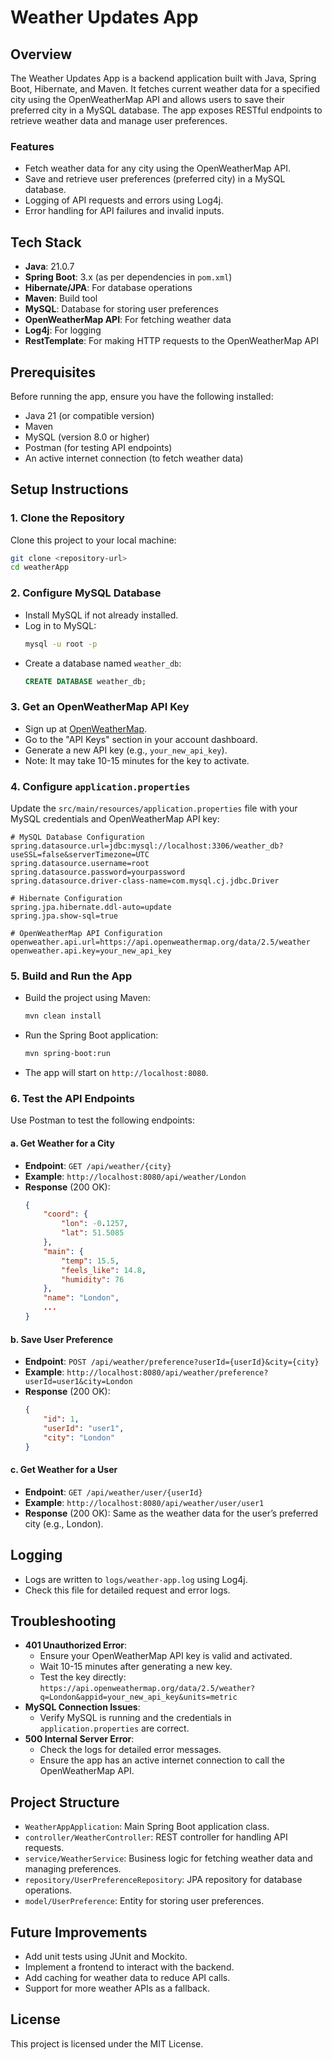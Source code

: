 # Weather Updates App

## Overview
The Weather Updates App is a backend application built with Java, Spring Boot, Hibernate, and Maven. It fetches current weather data for a specified city using the OpenWeatherMap API and allows users to save their preferred city in a MySQL database. The app exposes RESTful endpoints to retrieve weather data and manage user preferences.

### Features
- Fetch weather data for any city using the OpenWeatherMap API.
- Save and retrieve user preferences (preferred city) in a MySQL database.
- Logging of API requests and errors using Log4j.
- Error handling for API failures and invalid inputs.

## Tech Stack
- **Java**: 21.0.7
- **Spring Boot**: 3.x (as per dependencies in `pom.xml`)
- **Hibernate/JPA**: For database operations
- **Maven**: Build tool
- **MySQL**: Database for storing user preferences
- **OpenWeatherMap API**: For fetching weather data
- **Log4j**: For logging
- **RestTemplate**: For making HTTP requests to the OpenWeatherMap API

## Prerequisites
Before running the app, ensure you have the following installed:
- Java 21 (or compatible version)
- Maven
- MySQL (version 8.0 or higher)
- Postman (for testing API endpoints)
- An active internet connection (to fetch weather data)

## Setup Instructions

### 1. Clone the Repository
Clone this project to your local machine:
```bash
git clone <repository-url>
cd weatherApp
```

### 2. Configure MySQL Database
- Install MySQL if not already installed.
- Log in to MySQL:
  ```bash
  mysql -u root -p
  ```
- Create a database named `weather_db`:
  ```sql
  CREATE DATABASE weather_db;
  ```

### 3. Get an OpenWeatherMap API Key
- Sign up at [OpenWeatherMap](https://openweathermap.org/).
- Go to the "API Keys" section in your account dashboard.
- Generate a new API key (e.g., `your_new_api_key`).
- Note: It may take 10-15 minutes for the key to activate.

### 4. Configure `application.properties`
Update the `src/main/resources/application.properties` file with your MySQL credentials and OpenWeatherMap API key:
```
# MySQL Database Configuration
spring.datasource.url=jdbc:mysql://localhost:3306/weather_db?useSSL=false&serverTimezone=UTC
spring.datasource.username=root
spring.datasource.password=yourpassword
spring.datasource.driver-class-name=com.mysql.cj.jdbc.Driver

# Hibernate Configuration
spring.jpa.hibernate.ddl-auto=update
spring.jpa.show-sql=true

# OpenWeatherMap API Configuration
openweather.api.url=https://api.openweathermap.org/data/2.5/weather
openweather.api.key=your_new_api_key
```

### 5. Build and Run the App
- Build the project using Maven:
  ```bash
  mvn clean install
  ```
- Run the Spring Boot application:
  ```bash
  mvn spring-boot:run
  ```
- The app will start on `http://localhost:8080`.

### 6. Test the API Endpoints
Use Postman to test the following endpoints:

#### a. Get Weather for a City
- **Endpoint**: `GET /api/weather/{city}`
- **Example**: `http://localhost:8080/api/weather/London`
- **Response** (200 OK):
  ```json
  {
      "coord": {
          "lon": -0.1257,
          "lat": 51.5085
      },
      "main": {
          "temp": 15.5,
          "feels_like": 14.8,
          "humidity": 76
      },
      "name": "London",
      ...
  }
  ```

#### b. Save User Preference
- **Endpoint**: `POST /api/weather/preference?userId={userId}&city={city}`
- **Example**: `http://localhost:8080/api/weather/preference?userId=user1&city=London`
- **Response** (200 OK):
  ```json
  {
      "id": 1,
      "userId": "user1",
      "city": "London"
  }
  ```

#### c. Get Weather for a User
- **Endpoint**: `GET /api/weather/user/{userId}`
- **Example**: `http://localhost:8080/api/weather/user/user1`
- **Response** (200 OK): Same as the weather data for the user’s preferred city (e.g., London).

## Logging
- Logs are written to `logs/weather-app.log` using Log4j.
- Check this file for detailed request and error logs.

## Troubleshooting
- **401 Unauthorized Error**:
  - Ensure your OpenWeatherMap API key is valid and activated.
  - Wait 10-15 minutes after generating a new key.
  - Test the key directly: `https://api.openweathermap.org/data/2.5/weather?q=London&appid=your_new_api_key&units=metric`
- **MySQL Connection Issues**:
  - Verify MySQL is running and the credentials in `application.properties` are correct.
- **500 Internal Server Error**:
  - Check the logs for detailed error messages.
  - Ensure the app has an active internet connection to call the OpenWeatherMap API.

## Project Structure
- `WeatherAppApplication`: Main Spring Boot application class.
- `controller/WeatherController`: REST controller for handling API requests.
- `service/WeatherService`: Business logic for fetching weather data and managing preferences.
- `repository/UserPreferenceRepository`: JPA repository for database operations.
- `model/UserPreference`: Entity for storing user preferences.

## Future Improvements
- Add unit tests using JUnit and Mockito.
- Implement a frontend to interact with the backend.
- Add caching for weather data to reduce API calls.
- Support for more weather APIs as a fallback.

## License
This project is licensed under the MIT License.